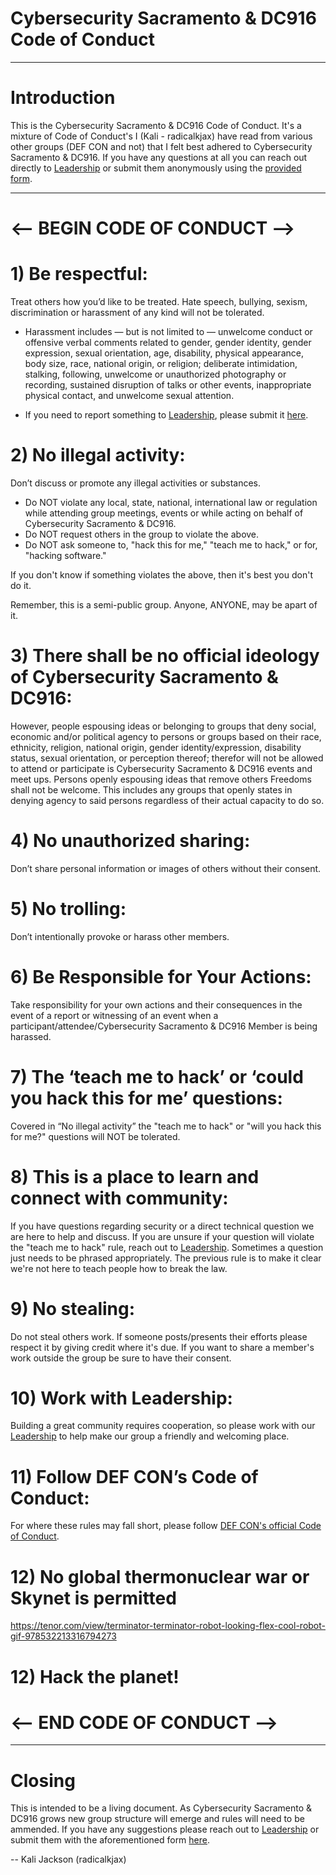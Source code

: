 # Cybersecurity Sacramento & DC916 Code of Conduct
---

# Introduction
This is the Cybersecurity Sacramento & DC916 Code of Conduct. It's a mixture of Code of Conduct's I (Kali - radicalkjax) have read from various other groups (DEF CON and not) that I felt best adhered to Cybersecurity Sacramento & DC916. If you have any questions at all you can reach out directly to [Leadership](https://dc916.com/Leadership) or submit them anonymously using the [provided form](https://docs.google.com/forms/d/e/1FAIpQLSfAvA1sVB5_xy5_RFFwnP3ZBAAoc98rgiKZLcIY23bnHmV8qQ/viewform?usp=sf_link).

---

# <-- BEGIN CODE OF CONDUCT -->

# 1) Be respectful: 

Treat others how you’d like to be treated. Hate speech, bullying, sexism, discrimination or harassment of any kind will not be tolerated.

* Harassment includes — but is not limited to — unwelcome conduct or offensive verbal comments related to gender, gender identity, gender expression, sexual orientation, age, disability, physical appearance, body size, race, national origin, or religion; deliberate intimidation, stalking, following, unwelcome or unauthorized photography or recording, sustained disruption of talks or other events, inappropriate physical contact, and unwelcome sexual attention.

* If you need to report something to [Leadership](https://dc916.com/Leadership), please submit it [here](https://docs.google.com/forms/d/e/1FAIpQLSfAvA1sVB5_xy5_RFFwnP3ZBAAoc98rgiKZLcIY23bnHmV8qQ/viewform?usp=sf_link).

# 2) No illegal activity: 

Don’t discuss or promote any illegal activities or substances.

* Do NOT violate any local, state, national, international law or regulation while attending group meetings, events or while acting on behalf of Cybersecurity Sacramento & DC916.
* Do NOT request others in the group to violate the above.
* Do NOT ask someone to, "hack this for me," "teach me to hack," or for, "hacking software."

If you don't know if something violates the above, then it's best you don't do it.

Remember, this is a semi-public group. Anyone, ANYONE, may be apart of it.

# 3) There shall be no official ideology of Cybersecurity Sacramento & DC916:

However, people espousing ideas or belonging to groups that deny social, economic and/or political agency to persons or groups based on their race, ethnicity, religion, national origin, gender identity/expression, disability status, sexual orientation, or perception thereof; therefor will not be allowed to attend or participate is Cybersecurity Sacramento & DC916 events and meet ups. Persons openly espousing ideas that remove others Freedoms shall not be welcome. This includes any groups that openly states in denying agency to said persons regardless of their actual capacity to do so.

# 4) No unauthorized sharing: 

Don’t share personal information or images of others without their consent.

# 5) No trolling: 

Don’t intentionally provoke or harass other members.

# 6) Be Responsible for Your Actions: 

Take responsibility for your own actions and their consequences in the event of a report or witnessing of an event when a participant/attendee/Cybersecurity Sacramento & DC916 Member is being harassed.

# 7) The ‘teach me to hack’ or ‘could you hack this for me’ questions:

Covered in “No illegal activity” the "teach me to hack" or "will you hack this for me?" questions will NOT be tolerated.

# 8) This is a place to learn and connect with community: 

If you have questions regarding security or a direct technical question we are here to help and discuss. If you are unsure if your question will violate the "teach me to hack" rule, reach out to [Leadership](https://dc916.com/Leadership). Sometimes a question just needs to be phrased appropriately. The previous rule is to make it clear we're not here to teach people how to break the law.

# 9) No stealing: 

Do not steal others work. If someone posts/presents their efforts please respect it by giving credit where it's due. If you want to share a member's work outside the group be sure to have their consent.

# 10) Work with Leadership: 

Building a great community requires cooperation, so please work with our [Leadership](https://dc916.com/Leadership) to help make our group a friendly and welcoming place.

# 11) Follow DEF CON’s Code of Conduct: 

For where these rules may fall short, please follow [DEF CON's official Code of Conduct](https://defcon.org/html/links/dc-code-of-conduct.html).


# 12) No global thermonuclear war or Skynet is permitted

https://tenor.com/view/terminator-terminator-robot-looking-flex-cool-robot-gif-978532213316794273
# 12) Hack the planet! 
# <-- END CODE OF CONDUCT -->
----
# Closing
This is intended to be a living document. As Cybersecurity Sacramento & DC916 grows new group structure will emerge and rules will need to be ammended. If you have any suggestions please reach out to [Leadership](https://dc916.com/Leadership) or submit them with the aforementioned form [here](https://docs.google.com/forms/d/e/1FAIpQLSfAvA1sVB5_xy5_RFFwnP3ZBAAoc98rgiKZLcIY23bnHmV8qQ/viewform?usp=sf_link).

-- Kali Jackson (radicalkjax)
